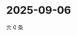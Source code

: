 # 2025-09-06

共 0 条

<!-- BEGIN ZHIHUVIDEO -->
<!-- 最后更新时间 Sat Sep 06 2025 11:21:01 GMT+0800 (China Standard Time) -->

<!-- END ZHIHUVIDEO -->
